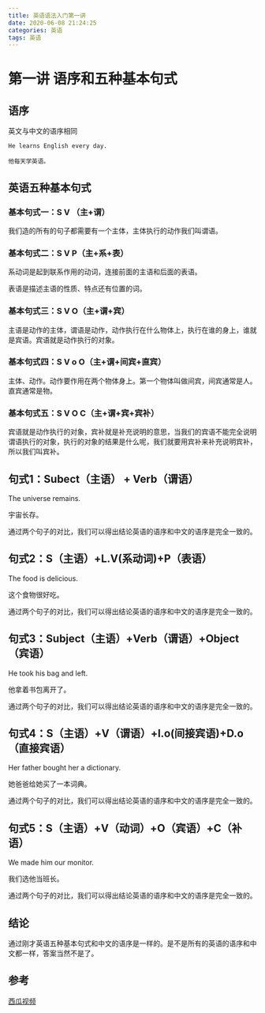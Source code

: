 ```yaml
---
title: 英语语法入门第一讲
date: 2020-06-08 21:24:25
categories: 英语
tags: 英语
---
```


# 第一讲 语序和五种基本句式

## 语序

英文与中文的语序相同

`He learns English every day.`

`他每天学英语。`

## 英语五种基本句式

### 基本句式一：S V （主+谓）

我们造的所有的句子都需要有一个主体，主体执行的动作我们叫谓语。

### 基本句式二：S V P（主+系+表）

系动词是起到联系作用的动词，连接前面的主语和后面的表语。

表语是描述主语的性质、特点还有位置的词。

### 基本句式三：S V O（主+谓+宾）

主语是动作的主体，谓语是动作，动作执行在什么物体上，执行在谁的身上，谁就是宾语。宾语就是动作执行的对象。

### 基本句式四：S V o O（主+谓+间宾+直宾）

主体、动作。动作要作用在两个物体身上。第一个物体叫做间宾，间宾通常是人。直宾通常是物。

### 基本句式五：S V  O C（主+谓+宾+宾补）

宾语就是动作执行的对象，宾补就是补充说明的意思，当我们的宾语不能完全说明谓语执行的对象，执行的对象的结果是什么呢，我们就要用宾补来补充说明宾补，所以我们叫宾补。

## 句式1：Subect（主语） + Verb（谓语） 

The universe remains.

宇宙长存。

通过两个句子的对比，我们可以得出结论英语的语序和中文的语序是完全一致的。

## 句式2：S（主语）+L.V(系动词)+P（表语）

The food is delicious.

这个食物很好吃。

通过两个句子的对比，我们可以得出结论英语的语序和中文的语序是完全一致的。

## 句式3：Subject（主语）+Verb（谓语）+Object（宾语）

He took his bag and left.

他拿着书包离开了。

通过两个句子的对比，我们可以得出结论英语的语序和中文的语序是完全一致的。

## 句式4：S（主语）+V（谓语）+I.o(间接宾语)+D.o（直接宾语）

Her father bought her a dictionary.

她爸爸给她买了一本词典。

通过两个句子的对比，我们可以得出结论英语的语序和中文的语序是完全一致的。

## 句式5：S（主语）+V（动词）+O（宾语）+C（补语）

We made him our monitor.

我们选他当班长。

通过两个句子的对比，我们可以得出结论英语的语序和中文的语序是完全一致的。

## 结论

通过刚才英语五种基本句式和中文的语序是一样的。是不是所有的英语的语序和中文都一样，答案当然不是了。

## 参考

[西瓜视频](https://www.ixigua.com/pseries/6803595314864325132/?logTag=zqDoK7U9TSdwuL0xA8MyC)